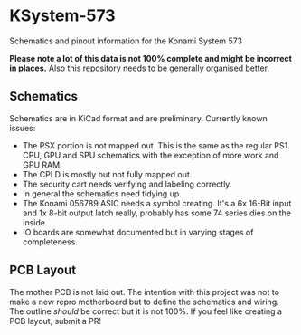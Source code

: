 # KSystem-573
 Schematics and pinout information for the Konami System 573
 
 **Please note a lot of this data is not 100% complete and might be incorrect in places.** Also this repository needs to be generally organised better.
 
## Schematics
 Schematics are in KiCad format and are preliminary. Currently known issues:
 * The PSX portion is not mapped out. This is the same as the regular PS1 CPU, GPU and SPU schematics with the exception of more work and GPU RAM.
 * The CPLD is mostly but not fully mapped out.
 * The security cart needs verifying and labeling correctly.
 * In general the schematics need tidying up.
 * The Konami 056789 ASIC needs a symbol creating. It's a 6x 16-Bit input and 1x 8-bit output latch really, probably has some 74 series dies on the inside.
 * IO boards are somewhat documented but in varying stages of completeness.

## PCB Layout
 The mother PCB is not laid out. The intention with this project was not to make a new repro motherboard but to define the schematics and wiring. The outline *should* be correct but it is not 100%. If you feel like creating a PCB layout, submit a PR!
 

